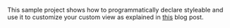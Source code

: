 This sample project shows how to programmatically declare styleable and use it to customize your custom view as explained in [this](http://droidux.com/programmatically-declare-styleable-custom-view) blog post.
